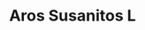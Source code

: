 ---
title: Aros Susanitos L
date: 
draft: false

# descripcion
description : Aro de plata y cristal. Se puede armar el conjunto de cadena y dije haciendo juego

materials: Plata 925

color: Plateado y cristal

dimensions: 0,9cm diam

code: 01-07-0413

type: "Aros"

categories: []

price: $2.440,00

price_eftvo: $2.075,00

# Images
# first image will be shown in the product page
images:
  # - image: "images/path_to_image"
  # La ubicacion de las imagenes es imagenes/Aros/Aros.Cristal/01-07-0413-aros-susanitos-l
  - image: "./images/aros/cristal/01-07-0413-aros-susanitos-grandes_a.JPG"
  - image: "./images/aros/cristal/01-07-0413-aros-susanitos-grandes_b.JPG"
  - image: "./images/aros/cristal/01-07-0413-aros-susanitos-grandes_c.JPG"
---